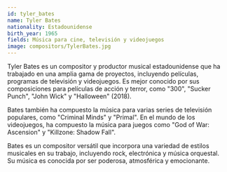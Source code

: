```yaml
---
id: tyler_bates
name: Tyler Bates
nationality: Estadounidense
birth_year: 1965
fields: Música para cine, televisión y videojuegos
image: compositors/TylerBates.jpg
---
```

Tyler Bates es un compositor y productor musical estadounidense que ha trabajado en una amplia gama de proyectos, incluyendo películas, programas de televisión y videojuegos. Es mejor conocido por sus composiciones para películas de acción y terror, como "300", "Sucker Punch", "John Wick" y "Halloween" (2018).

Bates también ha compuesto la música para varias series de televisión populares, como "Criminal Minds" y "Primal". En el mundo de los videojuegos, ha compuesto la música para juegos como "God of War: Ascension" y "Killzone: Shadow Fall".

Bates es un compositor versátil que incorpora una variedad de estilos musicales en su trabajo, incluyendo rock, electrónica y música orquestal. Su música es conocida por ser poderosa, atmosférica y emocionante.